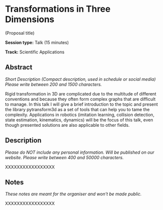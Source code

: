 # Transformations in Three Dimensions

(Proposal title)

**Session type:** Talk (15 minutes)

**Track:** Scientific Applications


## Abstract

*Short Description (Compact description, used in schedule or social media)
Please write between 200 and 1500 characters.*

Rigid transformation in 3D are complicated due to the multitude of different
conventions and because they often form complex graphs that are difficult to
manage. In this talk I will give a brief introduction to the topic and present
the library pytransform3d as a set of tools that can help you to tame the
complexity. Applications in robotics (imitation learning, collision detection,
state estimation, kinematics, dynamics) will be the focus of this talk, even
though presented solutions are also applicable to other fields.


## Description

*Please do NOT include any personal information. Will be published on our
website. Please write between 400 and 50000 characters.*

XXXXXXXXXXXXXXXXX


## Notes

*These notes are meant for the organiser and won't be made public.*

XXXXXXXXXXXXXXXXX

